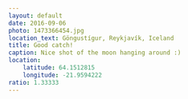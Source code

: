 ```yaml
---
layout: default
date: 2016-09-06
photo: 1473366454.jpg
location_text: Göngustígur, Reykjavík, Iceland
title: Good catch!
caption: Nice shot of the moon hanging around :)
location:
    latitude: 64.1512815
    longitude: -21.9594222
ratio: 1.33333
---
```

